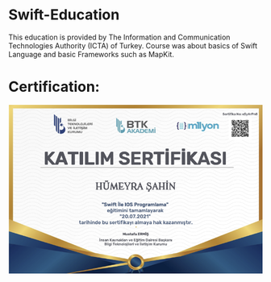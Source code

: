 # Swift-Education
This education is provided by The Information and Communication Technologies Authority (ICTA) of Turkey. Course was about basics of Swift Language and basic Frameworks such as MapKit. 

# Certification:
![certitication](https://github.com/humeyrasahin7/Swift-Education/blob/main/Swift_Ile_IOS_Programlama_Certificate.png)
